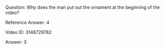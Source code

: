 Question: Why does the man put out the ornament at the beginning of the video?

Reference Answer: 4

Video ID: 3148729782

Answer: 3


